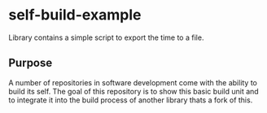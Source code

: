 # self-build-example
Library contains a simple script to export the time to a file.

## Purpose
A number of repositories in software development come with the ability to build its self. The goal of this repository is to show this basic build unit and to integrate it into the build process of another library thats a fork of this.